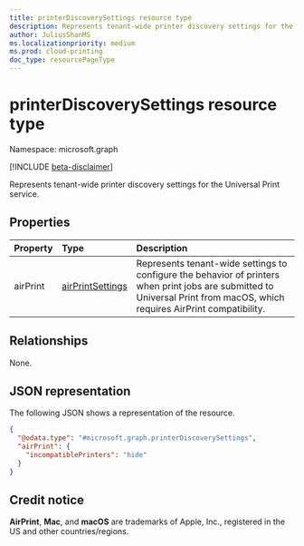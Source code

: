 ```yaml
---
title: printerDiscoverySettings resource type
description: Represents tenant-wide printer discovery settings for the Universal Print service.
author: JuliusShanMS
ms.localizationpriority: medium
ms.prod: cloud-printing
doc_type: resourcePageType
---
```


# printerDiscoverySettings resource type

Namespace: microsoft.graph

[!INCLUDE [beta-disclaimer](../../includes/beta-disclaimer.md)]

Represents tenant-wide printer discovery settings for the Universal Print service.

## Properties
|Property|Type|Description|
|:---|:---|:---|
|airPrint|[airPrintSettings](../resources/airprintsettings.md)|Represents tenant-wide settings to configure the behavior of printers when print jobs are submitted to Universal Print from macOS, which requires AirPrint compatibility.|

## Relationships
None.

## JSON representation
The following JSON shows a representation of the resource.
<!-- {
  "blockType": "resource",
  "@odata.type": "microsoft.graph.printerDiscoverySettings"
}
-->
``` json
{
  "@odata.type": "#microsoft.graph.printerDiscoverySettings",
  "airPrint": {
    "incompatiblePrinters": "hide"
  }
}
```

## Credit notice

**AirPrint**, **Mac**, and **macOS** are trademarks of Apple, Inc., registered in the US and other countries/regions.
